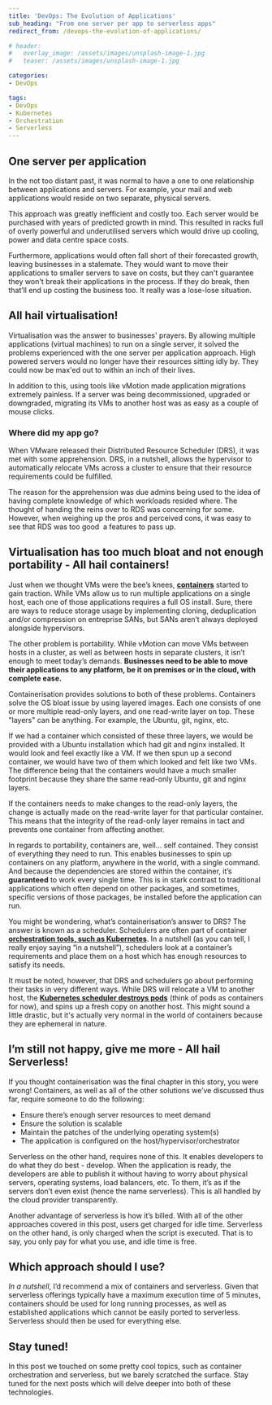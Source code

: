 ```yaml
---
title: 'DevOps: The Evolution of Applications'
sub_heading: "From one server per app to serverless apps"
redirect_from: /devops-the-evolution-of-applications/

# header:
#   overlay_image: /assets/images/unsplash-image-1.jpg
#   teaser: /assets/images/unsplash-image-1.jpg

categories:
- DevOps

tags:
- DevOps
- Kubernetes
- Orchestration
- Serverless
---
```

## One server per application

In the not too distant past, it was normal to have a one to one relationship between applications and servers. For example, your mail and web applications would reside on two separate, physical servers.

This approach was greatly inefficient and costly too. Each server would be purchased with years of predicted growth in mind. This resulted in racks full of overly powerful and underutilised servers which would drive up cooling, power and data centre space costs.

Furthermore, applications would often fall short of their forecasted growth, leaving businesses in a stalemate. They would want to move their applications to smaller servers to save on costs, but they can't guarantee they won't break their applications in the process. If they do break, then that’ll end up costing the business too. It really was a lose-lose situation.

## All hail virtualisation!

Virtualisation was the answer to businesses' prayers. By allowing multiple applications (virtual machines) to run on a single server, it solved the problems experienced with the one server per application approach. High powered servers would no longer have their resources sitting idly by. They could now be max'ed out to within an inch of their lives.

In addition to this, using tools like vMotion made application migrations extremely painless. If a server was being decommissioned, upgraded or downgraded, migrating its VMs to another host was as easy as a couple of mouse clicks.

### Where did my app go?

When VMware released their Distributed Resource Scheduler (DRS), it was met with some apprehension. DRS, in a nutshell, allows the hypervisor to automatically relocate VMs across a cluster to ensure that their resource requirements could be fulfilled.

The reason for the apprehension was due admins being used to the idea of having complete knowledge of which workloads resided where. The thought of handing the reins over to RDS was concerning for some. However, when weighing up the pros and perceived cons, it was easy to see that RDS was too good  a features to pass up.

## Virtualisation has too much bloat and not enough portability - All hail containers!

Just when we thought VMs were the bee’s knees, [**containers**](/?s=docker) started to gain traction. While VMs allow us to run multiple applications on a single host, each one of those applications requires a full OS install. Sure, there are ways to reduce storage usage by implementing cloning, deduplication and/or compression on entreprise SANs, but SANs aren’t always deployed alongside hypervisors.

The other problem is portability. While vMotion can move VMs between hosts in a cluster, as well as between hosts in separate clusters, it isn’t enough to meet today’s demands. **Businesses need to be able to move their applications to any platform, be it on premises or in the cloud, with complete ease.**

Containerisation provides solutions to both of these problems. Containers solve the OS bloat issue by using layered images. Each one consists of one or more multiple read-only layers, and one read-write layer on top. These "layers" can be anything. For example, the Ubuntu, git, nginx, etc.

If we had a container which consisted of these three layers, we would be provided with a Ubuntu installation which had git and nginx installed. It would look and feel exactly like a VM. If we then spun up a second container, we would have two of them which looked and felt like two VMs. The difference being that the containers would have a much smaller footprint because they share the same read-only Ubuntu, git and nginx layers.

If the containers needs to make changes to the read-only layers, the change is actually made on the read-write layer for that particular container. This means that the integrity of the read-only layer remains in tact and prevents one container from affecting another.

In regards to portability, containers are, well… self contained. They consist of everything they need to run. This enables businesses to spin up containers on any platform, anywhere in the world, with a single command. And because the dependencies are stored within the container, it’s **guaranteed** to work every single time. This is in stark contrast to traditional applications which often depend on other packages, and sometimes, specific versions of those packages, be installed before the application can run.

You might be wondering, what’s containerisation’s answer to DRS? The answer is known as a scheduler. Schedulers are often part of container [**orchestration tools, such as Kubernetes**](/kubernetes-from-the-ground-up-what-is-it/). In a nutshell (as you can tell, I really enjoy saying “in a nutshell”), schedulers look at a container’s requirements and place them on a host which has enough resources to satisfy its needs.

It must be noted, however, that DRS and schedulers go about performing their tasks in very different ways. While DRS will relocate a VM to another host, the [**Kubernetes scheduler destroys pods**](https://kubernetes.io/docs/tasks/administer-cluster/out-of-resource/) (think of pods as containers for now), and spins up a fresh copy on another host. This might sound a little drastic, but it's actually very normal in the world of containers because they are ephemeral in nature.

## I’m still not happy, give me more - All hail Serverless!

If you thought containerisation was the final chapter in this story, you were wrong! Containers, as well as all of the other solutions we’ve discussed thus far, require someone to do the following:

*   Ensure there’s enough server resources to meet demand
*   Ensure the solution is scalable
*   Maintain the patches of the underlying operating system(s)
*   The application is configured on the host/hypervisor/orchestrator

Serverless on the other hand, requires none of this. It enables developers to do what they do best - develop. When the application is ready, the developers are able to publish it without having to worry about physical servers, operating systems, load balancers, etc. To them, it’s as if the servers don’t even exist (hence the name serverless). This is all handled by the cloud provider transparently.

Another advantage of serverless is how it’s billed. With all of the other approaches covered in this post, users get charged for idle time. Serverless on the other hand, is only charged when the script is executed. That is to say, you only pay for what you use, and idle time is free.

## Which approach should I use?

_In a nutshell_, I’d recommend a mix of containers and serverless. Given that serverless offerings typically have a maximum execution time of 5 minutes, containers should be used for long running processes, as well as established applications which cannot be easily ported to serverless. Serverless should then be used for everything else.

## Stay tuned!

In this post we touched on some pretty cool topics, such as container orchestration and serverless, but we barely scratched the surface. Stay tuned for the next posts which will delve deeper into both of these technologies.